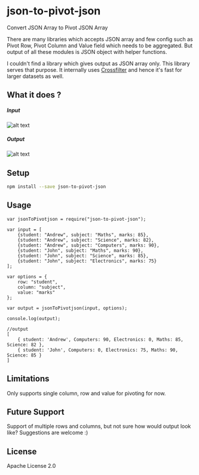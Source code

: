 # json-to-pivot-json
Convert JSON Array to Pivot JSON Array

There are many libraries which accepts JSON array and few config such as Pivot Row, Pivot Column and Value field which needs to be aggregated. But output of all these modules is JSON object with helper functions. 

I couldn't find a library which gives output as JSON array only. This library serves that purpose. It internally uses [Crossfilter](https://github.com/crossfilter/crossfilter) and hence it's fast for larger datasets as well. 

## What it does ?

##### Input
![alt text](https://raw.githubusercontent.com/itsmejainh/dataviz/master/input.PNG)

##### Output 
![alt text](https://raw.githubusercontent.com/itsmejainh/dataviz/master/output.PNG)

## Setup

```sh
npm install --save json-to-pivot-json
```

## Usage

```
var jsonToPivotjson = require("json-to-pivot-json");

var input = [
    {student: "Andrew", subject: "Maths", marks: 85},
    {student: "Andrew", subject: "Science", marks: 82},
    {student: "Andrew", subject: "Computers", marks: 90},
    {student: "John", subject: "Maths", marks: 90},
    {student: "John", subject: "Science", marks: 85},
    {student: "John", subject: "Electronics", marks: 75}
]; 

var options = {
    row: "student", 
    column: "subject", 
    value: "marks"
};

var output = jsonToPivotjson(input, options); 

console.log(output);

//output 
[
    { student: 'Andrew', Computers: 90, Electronics: 0, Maths: 85, Science: 82 },
    { student: 'John', Computers: 0, Electronics: 75, Maths: 90, Science: 85 } 
]

```


## Limitations

Only supports single column, row and value for pivoting for now. 

## Future Support 

Support of multiple rows and columns, but not sure how would output look like? 
Suggestions are welcome :)

## License

Apache License 2.0
